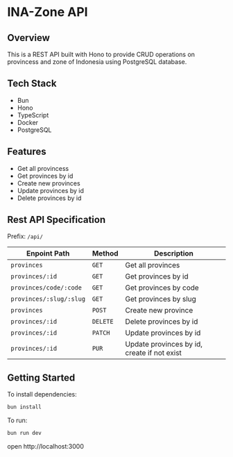 # INA-Zone API

## Overview

This is a REST API built with Hono to provide CRUD operations on provincess and zone of Indonesia using PostgreSQL database.

## Tech Stack

- Bun
- Hono
- TypeScript
- Docker
- PostgreSQL

## Features

- Get all provincess
- Get provinces by id
- Create new provinces
- Update provinces by id
- Delete provinces by id

## Rest API Specification

Prefix: `/api/`

| Enpoint Path            | Method   | Description                                 |
| ----------------------- | -------- | ------------------------------------------- |
| `provinces`             | `GET`    | Get all provinces                           |
| `provinces/:id`         | `GET`    | Get provinces by id                         |
| `provinces/code/:code`  | `GET`    | Get provinces by code                       |
| `provinces/:slug/:slug` | `GET`    | Get provinces by slug                       |
| `provinces`             | `POST`   | Create new province                         |
| `provinces/:id`         | `DELETE` | Delete provinces by id                      |
| `provinces/:id`         | `PATCH`  | Update provinces by id                      |
| `provinces/:id`         | `PUR`    | Update provinces by id, create if not exist |

## Getting Started

To install dependencies:

```sh
bun install
```

To run:

```sh
bun run dev
```

open http://localhost:3000
